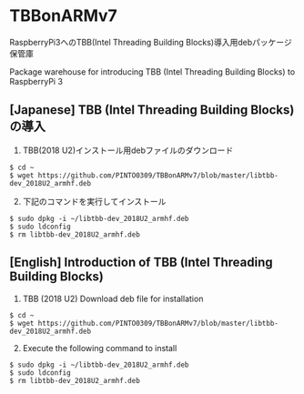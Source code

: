 # TBBonARMv7
RaspberryPi3へのTBB(Intel Threading Building Blocks)導入用debパッケージ保管庫

Package warehouse for introducing TBB (Intel Threading Building Blocks) to RaspberryPi 3

## [Japanese] TBB (Intel Threading Building Blocks)の導入

1. TBB(2018 U2)インストール用debファイルのダウンロード

```
$ cd ~
$ wget https://github.com/PINTO0309/TBBonARMv7/blob/master/libtbb-dev_2018U2_armhf.deb
```

2. 下記のコマンドを実行してインストール

```
$ sudo dpkg -i ~/libtbb-dev_2018U2_armhf.deb
$ sudo ldconfig
$ rm libtbb-dev_2018U2_armhf.deb
```

## [English] Introduction of TBB (Intel Threading Building Blocks)

1. TBB (2018 U2) Download deb file for installation

```
$ cd ~
$ wget https://github.com/PINTO0309/TBBonARMv7/blob/master/libtbb-dev_2018U2_armhf.deb
```

2. Execute the following command to install

```
$ sudo dpkg -i ~/libtbb-dev_2018U2_armhf.deb
$ sudo ldconfig
$ rm libtbb-dev_2018U2_armhf.deb
```
